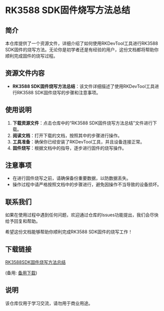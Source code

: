 # RK3588 SDK固件烧写方法总结

## 简介
本仓库提供了一个资源文件，详细介绍了如何使用RKDevTool工具进行RK3588 SDK固件的烧写方法。无论你是初学者还是有经验的用户，这份文档都将帮助你顺利完成固件的烧写过程。

## 资源文件内容
- **RK3588 SDK固件烧写方法总结**：该文件详细描述了使用RKDevTool工具进行RK3588 SDK固件烧写的步骤和注意事项。

## 使用说明
1. **下载资源文件**：点击仓库中的“RK3588 SDK固件烧写方法总结”文件进行下载。
2. **阅读文档**：打开下载的文档，按照其中的步骤进行操作。
3. **工具准备**：确保你已经安装了RKDevTool工具，并且设备连接正常。
4. **固件烧写**：根据文档中的指导，逐步进行固件的烧写操作。

## 注意事项
- 在进行固件烧写之前，请确保备份重要数据，以防数据丢失。
- 操作过程中请严格按照文档中的步骤进行，避免因操作不当导致的设备损坏。

## 联系我们
如果在使用过程中遇到任何问题，欢迎通过仓库的Issues功能提出，我们会尽快给予回复和帮助。

希望这份文档能够帮助你顺利完成RK3588 SDK固件的烧写工作！

## 下载链接
[RK3588SDK固件烧写方法总结](https://pan.quark.cn/s/2f86ca9eda58) 

(备用: [备用下载](https://pan.baidu.com/s/1cxuzTmQNDn8tD7WQrStDLw?pwd=1234))

## 说明

该仓库仅用于学习交流，请勿用于商业用途。
